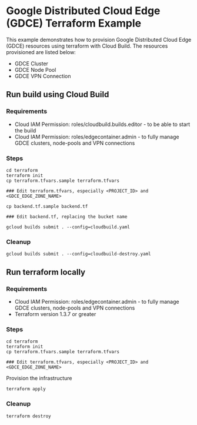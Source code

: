 # Google Distributed Cloud Edge (GDCE) Terraform Example

This example demonstrates how to provision Google Distributed Cloud Edge (GDCE) resources using terraform with Cloud Build. The resources provisioned are listed below:

- GDCE Cluster
- GDCE Node Pool
- GDCE VPN Connection

## Run build using Cloud Build

### Requirements

- Cloud IAM Permission: roles/cloudbuild.builds.editor - to be able to start the build
- Cloud IAM Permission: roles/edgecontainer.admin - to fully manage GDCE clusters, node-pools and VPN connections

### Steps

```
cd terraform
terraform init
cp terraform.tfvars.sample terraform.tfvars

### Edit terraform.tfvars, especially <PROJECT_ID> and <GDCE_EDGE_ZONE_NAME>

cp backend.tf.sample backend.tf

### Edit backend.tf, replacing the bucket name
```

```
gcloud builds submit . --config=cloudbuild.yaml
```

### Cleanup

```
gcloud builds submit . --config=cloudbuild-destroy.yaml
```

## Run terraform locally

### Requirements

- Cloud IAM Permission: roles/edgecontainer.admin - to fully manage GDCE clusters, node-pools and VPN connections
- Terraform version 1.3.7 or greater

### Steps

```
cd terraform
terraform init
cp terraform.tfvars.sample terraform.tfvars

### Edit terraform.tfvars, especially <PROJECT_ID> and <GDCE_EDGE_ZONE_NAME>
```

Provision the infrastructure

`terraform apply`

### Cleanup

`terraform destroy`